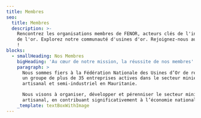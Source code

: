 ```yaml
---
title: Membres
seo:
  title: Membres
  description: >-
    Rencontrez les organisations membres de FENOR, acteurs clés de l'industrie
    de l'or. Explorez notre communauté d'usines d'or. Rejoignez-nous aujourd'hui
    !
blocks:
  - smallHeading: Nos Membres
    bigHeading: 'Au cœur de notre mission, la réussite de nos membres'
    paragraph: >
      Nous sommes fiers à la Fédération Nationale des Usines d’Or de représenter
      un groupe de plus de 35 entreprises actives dans le secteur minier
      artisanal et semi-industriel en Mauritanie.

      Nous visons à organiser, développer et pérenniser le secteur minier
      artisanal, en contribuant significativement à l’économie nationale.
    _template: textBoxWithImage
---
```


